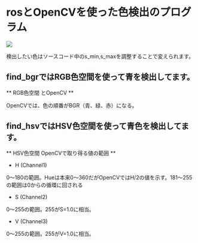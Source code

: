 # rosとOpenCVを使った色検出のプログラム

[![](https://img.youtube.com/vi/a0Ebx5SHyJU/0.jpg)](https://www.youtube.com/watch?v=a0Ebx5SHyJU)


検出したい色はソースコード中のs_min,s_maxを調整することで変えられます。

## find_bgrではRGB色空間を使って青を検出してます。

** RGB色空間 とOpenCV **

  OpenCVでは、色の順番がBGR（青、緑、赤）になる。

## find_hsvではHSV色空間を使って青色を検出してます。

** HSV色空間 OpenCVで取り得る値の範囲 **

- H (Channel1)

 0～180の範囲。Hueは本来0～360だがOpenCVではH/2の値を示す。181～255の範囲は0からの循環に回される
- S (Channel2)

 0～255の範囲。255がS=1.0に相当。
- V (Channel3)

 0～255の範囲。255がV=1.0に相当。
